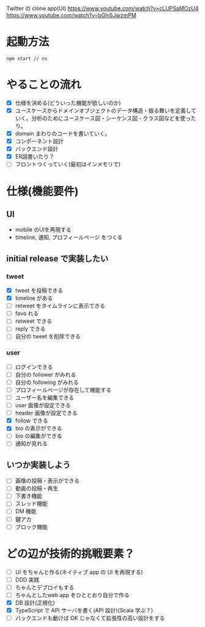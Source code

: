 Twitter の clone app(UI)
https://www.youtube.com/watch?v=cLUPSaMOzU4
https://www.youtube.com/watch?v=bGhi5JwzmPM

# 起動方法
```
npm start // ns
```

# やることの流れ

- [x]  仕様を決める(どういった機能が欲しいのか)
- [x]  ユースケースからドメインオブジェクトのデータ構造・振る舞いを定義していく。分析のためにユースケース図・シーケンス図・クラス図などを使ったり。
- [x]  domain まわりのコードを書いていく。
- [x]  コンポーネント設計
- [x]  バックエンド設計
- [x]  ER図書いたり？
- [ ]  フロントつくっていく(最初はインメモリで)

# 仕様(機能要件)

## UI

- mobile のUIを再現する
- timeline, 通知, プロフィールページ をつくる

## initial release で実装したい

### tweet

- [x] tweet を投稿できる
- [x] timeline がある
- [ ] retweet をタイムラインに表示できる
- [ ] favo れる
- [ ] retweet できる
- [ ] reply できる
- [ ] 自分の tweet を削除できる

### user

- [ ] ログインできる
- [ ] 自分の follower がみれる
- [ ] 自分の following がみれる
- [ ] プロフィールページが存在して機能する
- [ ] ユーザー名を編集できる
- [ ] user 画像が設定できる
- [ ] header 画像が設定できる
- [x] follow できる
- [x] bio の表示ができる
- [ ] bio の編集ができる
- [ ] 通知が見れる

## いつか実装しよう

- [ ] 画像の投稿・表示ができる
- [ ] 動画の投稿・再生
- [ ] 下書き機能
- [ ] スレッド機能
- [ ] DM 機能
- [ ] 鍵アカ
- [ ] ブロック機能

# どの辺が技術的挑戦要素？

- [ ] UI をちゃんと作る(ネイティブ app の UI を再現する)
- [ ] DDD 実践
- [ ] ちゃんとデプロイもする
- [ ] ちゃんとしたweb app をひととおり自分で作る
- [x] DB 設計(正規化)
- [x] TypeScript で API サーバを書く(API 設計)(Scala 学ぶ？)
- [ ] バックエンドも動けば OK じゃなくて拡張性の高い設計をする
